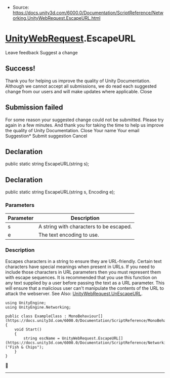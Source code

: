 * Source: https://docs.unity3d.com/6000.0/Documentation/ScriptReference/Networking.UnityWebRequest.EscapeURL.html

#  [UnityWebRequest](https://docs.unity3d.com/6000.0/Documentation/ScriptReference/Networking.UnityWebRequest.html).EscapeURL
Leave feedback
Suggest a change
## Success!
Thank you for helping us improve the quality of Unity Documentation. Although we cannot accept all submissions, we do read each suggested change from our users and will make updates where applicable.
Close
## Submission failed
For some reason your suggested change could not be submitted. Please <a>try again</a> in a few minutes. And thank you for taking the time to help us improve the quality of Unity Documentation.
Close
Your name Your email Suggestion* Submit suggestion
Cancel
## Declaration
public static string EscapeURL(string s); 
## Declaration
public static string EscapeURL(string s, Encoding e); 
### Parameters
Parameter | Description  
---|---  
s | A string with characters to be escaped.  
e | The text encoding to use.  
### Description
Escapes characters in a string to ensure they are URL-friendly.
Certain text characters have special meanings when present in URLs. If you need to include those characters in URL parameters then you must represent them with escape sequences. It is recommended that you use this function on any text supplied by a user before passing the text as a URL parameter. This will ensure that a malicious user can't manipulate the contents of the URL to attack the webserver. See Also: [UnityWebRequest.UnEscapeURL](https://docs.unity3d.com/6000.0/Documentation/ScriptReference/Networking.UnityWebRequest.UnEscapeURL.html).
```
using UnityEngine;
using UnityEngine.Networking;  
  
public class ExampleClass : MonoBehaviour[](https://docs.unity3d.com/6000.0/Documentation/ScriptReference/MonoBehaviour.html)
{
    void Start()
    {
        string escName = UnityWebRequest.EscapeURL[](https://docs.unity3d.com/6000.0/Documentation/ScriptReference/Networking.UnityWebRequest.EscapeURL.html)("Fish & Chips");
    }
}

```

* * *
